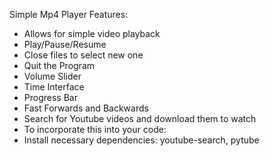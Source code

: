 Simple Mp4 Player
Features:
 - Allows for simple video playback
 - Play/Pause/Resume
 - Close files to select new one
 - Quit the Program
 - Volume Slider
 - Time Interface
 - Progress Bar
 - Fast Forwards and Backwards
 - Search for Youtube videos and download them to watch
  - To incorporate this into your code:
  - Install necessary dependencies: youtube-search, pytube
